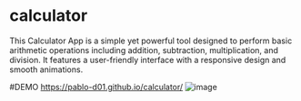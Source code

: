 # calculator
This Calculator App is a simple yet powerful tool designed to perform basic arithmetic operations including addition, subtraction, multiplication, and division. It features a user-friendly interface with a responsive design and smooth animations.

#DEMO
https://pablo-d01.github.io/calculator/
![image](https://github.com/Pablo-D01/calculator/assets/84712862/cd27e4d2-3e9e-4c0d-a516-df3a45f3cf55)





